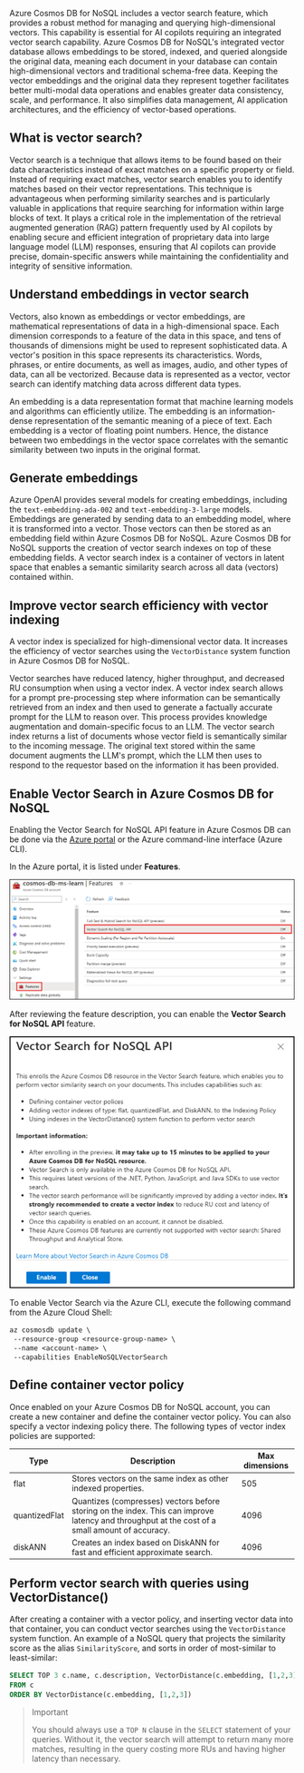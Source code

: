 Azure Cosmos DB for NoSQL includes a vector search feature, which provides a robust method for managing and querying high-dimensional vectors. This capability is essential for AI copilots requiring an integrated vector search capability. Azure Cosmos DB for NoSQL's integrated vector database allows embeddings to be stored, indexed, and queried alongside the original data, meaning each document in your database can contain high-dimensional vectors and traditional schema-free data. Keeping the vector embeddings and the original data they represent together facilitates better multi-modal data operations and enables greater data consistency, scale, and performance. It also simplifies data management, AI application architectures, and the efficiency of vector-based operations.

## What is vector search?

Vector search is a technique that allows items to be found based on their data characteristics instead of exact matches on a specific property or field. Instead of requiring exact matches, vector search enables you to identify matches based on their vector representations. This technique is advantageous when performing similarity searches and is particularly valuable in applications that require searching for information within large blocks of text. It plays a critical role in the implementation of the retrieval augmented generation (RAG) pattern frequently used by AI copilots by enabling secure and efficient integration of proprietary data into large language model (LLM) responses, ensuring that AI copilots can provide precise, domain-specific answers while maintaining the confidentiality and integrity of sensitive information.

## Understand embeddings in vector search

Vectors, also known as embeddings or vector embeddings, are mathematical representations of data in a high-dimensional space. Each dimension corresponds to a feature of the data in this space, and tens of thousands of dimensions might be used to represent sophisticated data. A vector's position in this space represents its characteristics. Words, phrases, or entire documents, as well as images, audio, and other types of data, can all be vectorized. Because data is represented as a vector, vector search can identify matching data across different data types.

An embedding is a data representation format that machine learning models and algorithms can efficiently utilize. The embedding is an information-dense representation of the semantic meaning of a piece of text. Each embedding is a vector of floating point numbers. Hence, the distance between two embeddings in the vector space correlates with the semantic similarity between two inputs in the original format.

## Generate embeddings

Azure OpenAI provides several models for creating embeddings, including the `text-embedding-ada-002` and `text-embedding-3-large` models. Embeddings are generated by sending data to an embedding model, where it is transformed into a vector. Those vectors can then be stored as an embedding field within Azure Cosmos DB for NoSQL. Azure Cosmos DB for NoSQL supports the creation of vector search indexes on top of these embedding fields. A vector search index is a container of vectors in latent space that enables a semantic similarity search across all data (vectors) contained within.

## Improve vector search efficiency with vector indexing

A vector index is specialized for high-dimensional vector data. It increases the efficiency of vector searches using the `VectorDistance` system function in Azure Cosmos DB for NoSQL.

Vector searches have reduced latency, higher throughput, and decreased RU consumption when using a vector index. A vector index search allows for a prompt pre-processing step where information can be semantically retrieved from an index and then used to generate a factually accurate prompt for the LLM to reason over. This process provides knowledge augmentation and domain-specific focus to an LLM. The vector search index returns a list of documents whose vector field is semantically similar to the incoming message. The original text stored within the same document augments the LLM's prompt, which the LLM then uses to respond to the requestor based on the information it has been provided.

## Enable Vector Search in Azure Cosmos DB for NoSQL

Enabling the Vector Search for NoSQL API feature in Azure Cosmos DB can be done via the [Azure portal](https://portal.azure.com) or the Azure command-line interface (Azure CLI).

In the Azure portal, it is listed under **Features**.

![The Features page for the Azure Cosmos DB NoSQL database is displayed, with the Vector Search for NoSQL API feature highlighted in the features list.](../media/cosmos-db-for-nosql-features.png)

After reviewing the feature description, you can enable the **Vector Search for NoSQL API** feature.

![Screenshot of the Vector Search for NoSQL API enrollment dialog.](../media/enable-vector-search-for-nosql-api.png)

To enable Vector Search via the Azure CLI, execute the following command from the Azure Cloud Shell:

```azurecli
az cosmosdb update \
 --resource-group <resource-group-name> \
 --name <account-name> \
 --capabilities EnableNoSQLVectorSearch
```

## Define container vector policy

Once enabled on your Azure Cosmos DB for NoSQL account, you can create a new container and define the container vector policy. You can also specify a vector indexing policy there. The following types of vector index policies are supported:

| Type | Description | Max dimensions |
| ---- | ----------- | -------------- |
| flat | Stores vectors on the same index as other indexed properties. | 505 |
| quantizedFlat | Quantizes (compresses) vectors before storing on the index. This can improve latency and throughput at the cost of a small amount of accuracy. | 4096 |
| diskANN | Creates an index based on DiskANN for fast and efficient approximate search. | 4096 |

## Perform vector search with queries using VectorDistance()

After creating a container with a vector policy, and inserting vector data into that container, you can conduct vector searches using the `VectorDistance` system function. An example of a NoSQL query that projects the similarity score as the alias `SimilarityScore`, and sorts in order of most-similar to least-similar:

```sql
SELECT TOP 3 c.name, c.description, VectorDistance(c.embedding, [1,2,3]) AS SimilarityScore   
FROM c  
ORDER BY VectorDistance(c.embedding, [1,2,3])
```

> Important
>
> You should always use a `TOP N` clause in the `SELECT` statement of your queries. Without it, the vector search will attempt to return many more matches, resulting in the query costing more RUs and having higher latency than necessary.
